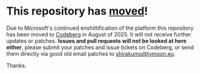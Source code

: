 # This repository has [moved](https://shinmera.com/projects/codemirror-dist)!
Due to Microsoft's continued enshittification of the platform this repository has been moved to [Codeberg](https://shinmera.com/projects/codemirror-dist) in August of 2025. It will not receive further updates or patches. **Issues and pull requests will not be looked at here either**, please submit your patches and issue tickets on Codeberg, or send them directly via good old email patches to [shirakumo@tymoon.eu](mailto:shirakumo@tymoon.eu).

Thanks.